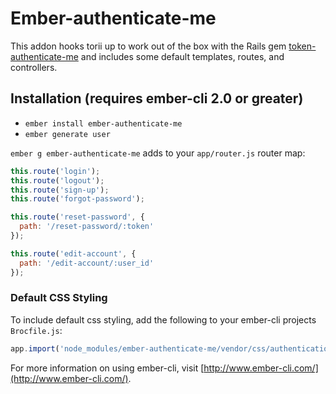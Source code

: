 # Ember-authenticate-me

This addon hooks torii up to work out of the box with the Rails gem [token-authenticate-me](https://github.com/inigo-llc/token_authenticate_me) and includes some default templates, routes, and controllers.

## Installation (requires ember-cli 2.0 or greater)

* `ember install ember-authenticate-me`
* `ember generate user`

`ember g ember-authenticate-me` adds to your `app/router.js` router map:
```js
this.route('login');
this.route('logout');
this.route('sign-up');
this.route('forgot-password');

this.route('reset-password', {
  path: '/reset-password/:token'
});

this.route('edit-account', {
  path: '/edit-account/:user_id'
});
```

### Default CSS Styling

To include default css styling, add the following to your ember-cli projects `Brocfile.js`:
```js
app.import('node_modules/ember-authenticate-me/vendor/css/authentication.css');
```

For more information on using ember-cli, visit [http://www.ember-cli.com/](http://www.ember-cli.com/).
